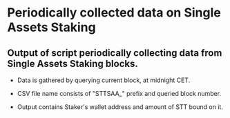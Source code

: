 Periodically collected data on Single Assets Staking
===

## Output of script periodically collecting data from Single Assets Staking blocks.

- Data is gathered by querying current block, at midnight CET.

- CSV file name consists of "STTSAA_" prefix and queried block number.

- Output contains Staker's wallet address and amount of STT bound on it.
